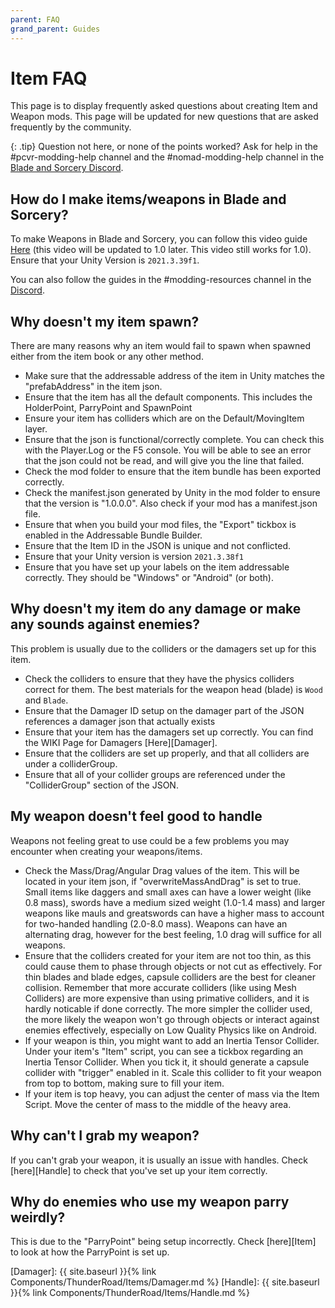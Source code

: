 ```yaml
---
parent: FAQ
grand_parent: Guides
---
```


# Item FAQ

This page is to display frequently asked questions about creating Item and Weapon mods. This page will be updated for new questions that are asked frequently by the community.

{: .tip}
Question not here, or none of the points worked? Ask for help in the #pcvr-modding-help channel and the #nomad-modding-help channel in the [Blade and Sorcery Discord](https://discord.gg/atdUuvd6).

## How do I make items/weapons in Blade and Sorcery?

To make Weapons in Blade and Sorcery, you can follow this video guide [Here](https://youtu.be/-yjZAnniklM) (this video will be updated to 1.0 later. This video still works for 1.0). Ensure that your Unity Version is `2021.3.39f1`. 

You can also follow the guides in the #modding-resources channel in the [Discord](https://discord.gg/atdUuvd6).

## Why doesn't my item spawn?

There are many reasons why an item would fail to spawn when spawned either from the item book or any other method. 
- Make sure that the addressable address of the item in Unity matches the "prefabAddress" in the item json.
- Ensure that the item has all the default components. This includes the HolderPoint, ParryPoint and SpawnPoint
- Ensure your item has colliders which are on the Default/MovingItem layer.
- Ensure that the json is functional/correctly complete. You can check this with the Player.Log or the F5 console. You will be able to see an error that the json could not be read, and will give you the line that failed. 
- Check the mod folder to ensure that the item bundle has been exported correctly. 
- Check the manifest.json generated by Unity in the mod folder to ensure that the version is "1.0.0.0". Also check if your mod has a manifest.json file.
- Ensure that when you build your mod files, the "Export" tickbox is enabled in the Addressable Bundle Builder.
- Ensure that the Item ID in the JSON is unique and not conflicted.
- Ensure that your Unity version is version `2021.3.38f1`
- Ensure that you have set up your labels on the item addressable correctly. They should be "Windows" or "Android" (or both).

## Why doesn't my item do any damage or make any sounds against enemies?

This problem is usually due to the colliders or the damagers set up for this item.
- Check the colliders to ensure that they have the physics colliders correct for them. The best materials for the weapon head (blade) is `Wood` and `Blade`.
- Ensure that the Damager ID setup on the damager part of the JSON references a damager json that actually exists
- Ensure that your item has the damagers set up correctly. You can find the WIKI Page for Damagers [Here][Damager].
- Ensure that the colliders are set up properly, and that all colliders are under a colliderGroup.
- Ensure that all of your collider groups are referenced under the "ColliderGroup" section of the JSON.

## My weapon doesn't feel good to handle

Weapons not feeling great to use could be a few problems you may encounter when creating your weapons/items.
- Check the Mass/Drag/Angular Drag values of the item. This will be located in your item json, if "overwriteMassAndDrag" is set to true. Small items like daggers and small axes can have a lower weight (like 0.8 mass), swords have a medium sized weight (1.0-1.4 mass) and larger weapons like mauls and greatswords can have a higher mass to account for two-handed handling (2.0-8.0 mass). Weapons can have an alternating drag, however for the best feeling, 1.0 drag will suffice for all weapons. 
- Ensure that the colliders created for your item are not too thin, as this could cause them to phase through objects or not cut as effectively. For thin blades and blade edges, capsule colliders are the best for cleaner collision. Remember that more accurate colliders (like using Mesh Colliders) are more expensive than using primative colliders, and it is hardly noticable if done correctly. The more simpler the collider used, the more likely the weapon won't go through objects or interact against enemies effectively, especially on Low Quality Physics like on Android.
- If your weapon is thin, you might want to add an Inertia Tensor Collider. Under your item's "Item" script, you can see a tickbox regarding an Inertia Tensor Collider. When you tick it, it should generate a capsule collider with "trigger" enabled in it. Scale this collider to fit your weapon from top to bottom, making sure to fill your item. 
- If your item is top heavy, you can adjust the center of mass via the Item Script. Move the center of mass to the middle of the heavy area.

## Why can't I grab my weapon?

If you can't grab your weapon, it is usually an issue with handles. Check [here][Handle] to check that you've set up your item correctly.

## Why do enemies who use my weapon parry weirdly?

This is due to the "ParryPoint" being setup incorrectly. Check [here][Item] to look at how the ParryPoint is set up.
 


[Damager]: {{ site.baseurl }}{% link Components/ThunderRoad/Items/Damager.md %}
[Handle]: {{ site.baseurl }}{% link Components/ThunderRoad/Items/Handle.md %}